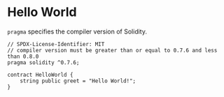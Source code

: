 # Hello World  
`pragma` specifies the compiler version of Solidity.  

```
// SPDX-License-Identifier: MIT
// compiler version must be greater than or equal to 0.7.6 and less than 0.8.0
pragma solidity ^0.7.6;

contract HelloWorld {
	string public greet = "Hello World!";
}
```